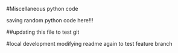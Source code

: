 #Miscellaneous python code


saving random python code here!!!

##updating this file to test git

#local development
modifying readme again to test feature branch